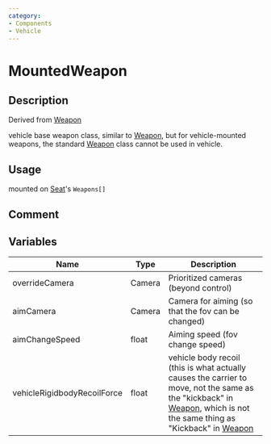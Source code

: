 ```yaml
---
category: 
- Components
- Vehicle
---
```

# MountedWeapon

## Description
Derived from [Weapon](./Weapon.md)

vehicle base weapon class, similar to [Weapon](./Weapon.md), but for vehicle-mounted weapons, the standard [Weapon](./Weapon.md) class cannot be used in vehicle.

## Usage

mounted on [Seat](/cn/Components/Seat.md)'s `Weapons[]`

## Comment

## Variables
| Name | Type | Description |
| ----------- | ----------- | ----------- |
| overrideCamera | Camera | Prioritized cameras (beyond control) |
| aimCamera | Camera | Camera for aiming (so that the fov can be changed) |
| aimChangeSpeed |float  | Aiming speed (fov change speed) |
| vehicleRigidbodyRecoilForce | float | vehicle body recoil (this is what actually causes the carrier to move, not the same as the "kickback" in [Weapon](./Weapon.md), which is not the same thing as "Kickback" in [Weapon](./Weapon.md) |
